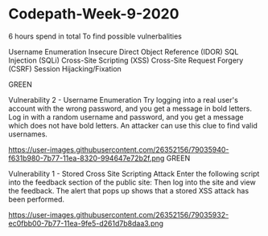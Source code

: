# Codepath-Week-9-2020

6 hours spend in total
To find possible vulnerbalities

Username Enumeration
Insecure Direct Object Reference (IDOR)
SQL Injection (SQLi)
Cross-Site Scripting (XSS)
Cross-Site Request Forgery (CSRF)
Session Hijacking/Fixation

GREEN

Vulnerability 2 - Username Enumeration
Try logging into a real user's account with the wrong password, and you get a message in bold letters.
Log in with a random username and password, and you get a message which does not have bold letters.
An attacker can use this clue to find valid usernames. 

https://user-images.githubusercontent.com/26352156/79035940-f631b980-7b77-11ea-8320-994647e72b2f.png
GREEN

Vulnerability 1 - Stored Cross Site Scripting Attack
Enter the following script into the feedback section of the public site: <script>alert('Nilab found the XSS!');</script>
Then log into the site and view the feedback.
The alert that pops up shows that a stored XSS attack has been performed.

 https://user-images.githubusercontent.com/26352156/79035932-ec0fbb00-7b77-11ea-9fe5-d261d7b8daa3.png
